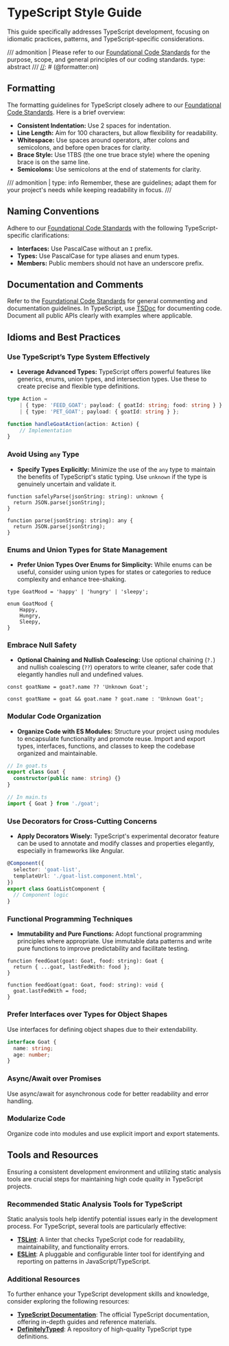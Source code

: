 # TypeScript Style Guide

This guide specifically addresses TypeScript development, focusing on idiomatic practices, patterns,
and TypeScript-specific considerations.

[//]: # (@formatter:off)
/// admonition | Please refer to our [Foundational Code Standards][fnd] for the purpose, scope, and general principles of our coding standards.
    type: abstract
///
[//]: # (@formatter:on)

## Formatting

The formatting guidelines for TypeScript closely adhere to
our [Foundational Code Standards][fnd-formatting]. Here is a brief overview:

- **Consistent Indentation:** Use 2 spaces for indentation.
- **Line Length:** Aim for 100 characters, but allow flexibility for readability.
- **Whitespace:** Use spaces around operators, after colons and semicolons, and before open braces
  for clarity.
- **Brace Style:** Use 1TBS (the one true brace style) where the opening brace is on the same line.
- **Semicolons:** Use semicolons at the end of statements for clarity.

[//]: # (@formatter:off)
/// admonition |
    type: info
Remember, these are guidelines; adapt them for your project's needs while keeping readability in focus.
///

## Naming Conventions

Adhere to our [Foundational Code Standards][fnd-naming] with the following TypeScript-specific clarifications:

- **Interfaces:** Use PascalCase without an `I` prefix.
- **Types:** Use PascalCase for type aliases and enum types.
- **Members:** Public members should not have an underscore prefix.

## Documentation and Comments

Refer to the [Foundational Code Standards][fnd-docs] for general commenting and documentation
guidelines. In TypeScript, use [TSDoc][TSDoc] for documenting code. Document all public APIs clearly
with examples where applicable.

## Idioms and Best Practices

### Use TypeScript’s Type System Effectively

*   **Leverage Advanced Types:** TypeScript offers powerful features like generics, enums, union types, and intersection types. Use these to create precise and flexible type definitions.

```typescript
type Action =
    | { type: 'FEED_GOAT'; payload: { goatId: string; food: string } }
    | { type: 'PET_GOAT'; payload: { goatId: string } };

function handleGoatAction(action: Action) {
    // Implementation
}
```

### Avoid Using `any` Type

*   **Specify Types Explicitly:** Minimize the use of the `any` type to maintain the benefits of TypeScript's static typing. Use `unknown` if the type is genuinely uncertain and validate it.

```{.typescript .good-code title="Good"}
function safelyParse(jsonString: string): unknown {
  return JSON.parse(jsonString);
}
```
```{.typescript .bad-code title="Avoid"}
function parse(jsonString: string): any {
  return JSON.parse(jsonString);
}
```

### Enums and Union Types for State Management

*   **Prefer Union Types Over Enums for Simplicity:** While enums can be useful, consider using union types for states or categories to reduce complexity and enhance tree-shaking.

```{.typescript .good-code title="Good"}
type GoatMood = 'happy' | 'hungry' | 'sleepy';
```
```{.typescript .bad-code title="Less preferred for simple cases"}
enum GoatMood {
    Happy,
    Hungry,
    Sleepy,
}
```

### Embrace Null Safety

*   **Optional Chaining and Nullish Coalescing:** Use optional chaining (`?.`) and nullish coalescing (`??`) operators to write cleaner, safer code that elegantly handles null and undefined values.


```{.typescript .good-code title="Good"}
const goatName = goat?.name ?? 'Unknown Goat';
```
```{.typescript .bad-code title="Avoid"}
const goatName = goat && goat.name ? goat.name : 'Unknown Goat';
```

### Modular Code Organization

*   **Organize Code with ES Modules:** Structure your project using modules to encapsulate functionality and promote reuse. Import and export types, interfaces, functions, and classes to keep the codebase organized and maintainable.

```typescript
// In goat.ts
export class Goat {
  constructor(public name: string) {}
}

// In main.ts
import { Goat } from './goat';
```

### Use Decorators for Cross-Cutting Concerns

*   **Apply Decorators Wisely:** TypeScript's experimental decorator feature can be used to annotate and modify classes and properties elegantly, especially in frameworks like Angular.

```typescript
@Component({
  selector: 'goat-list',
  templateUrl: './goat-list.component.html',
})
export class GoatListComponent {
  // Component logic
}
```

### Functional Programming Techniques

*   **Immutability and Pure Functions:** Adopt functional programming principles where appropriate. Use immutable data patterns and write pure functions to improve predictability and facilitate testing.

```{.typescript .good-code title="Good"}
function feedGoat(goat: Goat, food: string): Goat {
  return { ...goat, lastFedWith: food };
}
```
```{.typescript .bad-code title="Avoid"}
function feedGoat(goat: Goat, food: string): void {
  goat.lastFedWith = food;
}
```

### Prefer Interfaces over Types for Object Shapes
Use interfaces for defining object shapes due to their extendability.

```typescript
interface Goat {
  name: string;
  age: number;
}
```

### Async/Await over Promises
Use async/await for asynchronous code for better readability and error handling.

### Modularize Code
Organize code into modules and use explicit import and export statements.

## Tools and Resources

Ensuring a consistent development environment and utilizing static analysis tools are crucial steps for maintaining high code quality in TypeScript projects.

### Recommended Static Analysis Tools for TypeScript

Static analysis tools help identify potential issues early in the development process. For TypeScript, several tools are particularly effective:

- [**TSLint**](https://palantir.github.io/tslint/): A linter that checks TypeScript code for readability, maintainability, and functionality errors.
- [**ESLint**](https://eslint.org/): A pluggable and configurable linter tool for identifying and reporting on patterns in JavaScript/TypeScript.

### Additional Resources

To further enhance your TypeScript development skills and knowledge, consider exploring the following resources:

- [**TypeScript Documentation**](https://www.typescriptlang.org/docs/): The official TypeScript documentation, offering in-depth guides and reference materials.
- [**DefinitelyTyped**](https://definitelytyped.org/): A repository of high-quality TypeScript type definitions.

[//]: # (links @formatter:off)

[fnd]: foundation.md
[fnd-formatting]: foundation.md#formatting
[fnd-naming]: foundation.md#naming-conventions
[fnd-docs]: foundation.md#documentation-and-comments
[TSDoc]: https://tsdoc.org/
[//]: # (links @formatter:on)
